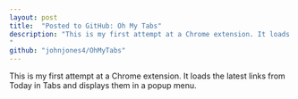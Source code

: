 ```yaml
---
layout: post
title:  "Posted to GitHub: Oh My Tabs"
description: "This is my first attempt at a Chrome extension. It loads the latest links from Today in Tabs and displays them in a popup menu.
"
github: "johnjones4/OhMyTabs"
---
```


This is my first attempt at a Chrome extension. It loads the latest links from Today in Tabs and displays them in a popup menu.